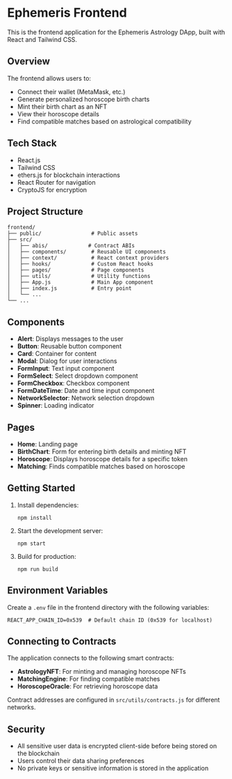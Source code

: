 # Ephemeris Frontend

This is the frontend application for the Ephemeris Astrology DApp, built with React and Tailwind CSS.

## Overview

The frontend allows users to:

- Connect their wallet (MetaMask, etc.)
- Generate personalized horoscope birth charts
- Mint their birth chart as an NFT
- View their horoscope details
- Find compatible matches based on astrological compatibility

## Tech Stack

- React.js
- Tailwind CSS
- ethers.js for blockchain interactions
- React Router for navigation
- CryptoJS for encryption

## Project Structure

```
frontend/
├── public/                # Public assets
├── src/
│   ├── abis/             # Contract ABIs
│   ├── components/        # Reusable UI components
│   ├── context/           # React context providers
│   ├── hooks/             # Custom React hooks
│   ├── pages/             # Page components
│   ├── utils/             # Utility functions
│   ├── App.js             # Main App component
│   ├── index.js           # Entry point
│   └── ...
└── ...
```

## Components

- **Alert**: Displays messages to the user
- **Button**: Reusable button component
- **Card**: Container for content
- **Modal**: Dialog for user interactions
- **FormInput**: Text input component
- **FormSelect**: Select dropdown component
- **FormCheckbox**: Checkbox component
- **FormDateTime**: Date and time input component
- **NetworkSelector**: Network selection dropdown
- **Spinner**: Loading indicator

## Pages

- **Home**: Landing page
- **BirthChart**: Form for entering birth details and minting NFT
- **Horoscope**: Displays horoscope details for a specific token
- **Matching**: Finds compatible matches based on horoscope

## Getting Started

1. Install dependencies:
   ```
   npm install
   ```

2. Start the development server:
   ```
   npm start
   ```

3. Build for production:
   ```
   npm run build
   ```

## Environment Variables

Create a `.env` file in the frontend directory with the following variables:

```
REACT_APP_CHAIN_ID=0x539  # Default chain ID (0x539 for localhost)
```

## Connecting to Contracts

The application connects to the following smart contracts:

- **AstrologyNFT**: For minting and managing horoscope NFTs
- **MatchingEngine**: For finding compatible matches
- **HoroscopeOracle**: For retrieving horoscope data

Contract addresses are configured in `src/utils/contracts.js` for different networks.

## Security

- All sensitive user data is encrypted client-side before being stored on the blockchain
- Users control their data sharing preferences
- No private keys or sensitive information is stored in the application 